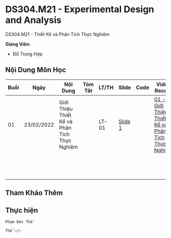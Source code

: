 # DS304.M21 - Experimental Design and Analysis


DS304.M21 - Thiết Kế và Phân Tích Thực Nghiệm


**Giảng Viên:** 
- Đỗ Trọng Hợp

## Nội Dung Môn Học

| Buổi | Ngày | Nội Dung | Tóm Tắt | LT/TH | Slide | Code | Video Record |
| ----- | ----- | ----- | ----- | ----- | ----- | ----- | ----- |
| 01 | 23/02/2022 | Giới Thiệu Thiết Kế và Phân Tích Thực Nghiệm |  | LT-01 | [Slide 1](https://github.com/PhamThe-KHDL/DS304.M21-Experimental-Design-and-Analysis/blob/main/L%C3%9D%20THUY%E1%BA%BET/Slide%201.pdf) |  | [01 - Giới Thiệu Thiết Kế và Phân Tích Thực Nghiệm](https://youtu.be/YeExYOvLeV4) |
|  |  |  |  |  |  |  |  |
|  |  |  |  |  |  |  |  |
|  |  |  |  |  |  |  |  |
|  |  |  |  |  |  |  |  |
|  |  |  |  |  |  |  |  |
|  |  |  |  |  |  |  |  |
|  |  |  |  |  |  |  |  |
|  |  |  |  |  |  |  |  |
|  |  |  |  |  |  |  |  |
|  |  |  |  |  |  |  |  |
|  |  |  |  |  |  |  |  |
|  |  |  |  |  |  |  |  |
|  |  |  |  |  |  |  |  |




## Tham Khảo Thêm


## Thực hiện

```
Phạm Đức Thể

Thể ~/~
```


